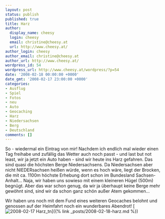 ```yaml
---
layout: post
status: publish
published: true
title: Harz
author:
  display_name: cheesy
  login: cheesy
  email: christine@cheesy.at
  url: http://www.cheesy.at/
author_login: cheesy
author_email: christine@cheesy.at
author_url: http://www.cheesy.at/
wordpress_id: 54
wordpress_url: http://www.cheesy.at/wordpress/?p=54
date: '2008-02-18 00:00:00 +0000'
date_gmt: '2008-02-17 23:00:00 +0000'
categories:
- Ausflug
- Spiel
- Fotos
- neu
- Auto
- Geocaching
- Harz
- Niedersachsen
- Berg
- Deutschland
comments: []
---
```

<!--:de--><!-- 4168-->So - wiedermal ein Eintrag von mir! Nachdem ich endlich mal wieder einen Tag freihabe und zufällig das Wetter auch noch passt - und last but not least, wir ja jetzt ein Auto haben - sind wir heute ins Harz gefahren. Das sind quasi die höchsten Berge Niedersachsens. Da Niedersachsen aber nicht NIEDERsachsen heißen würde, wenn es hoch wäre, liegt der Brocken, die mit ca. 1100m höchste Erhebung dort schon im Bundesland Sachsen-Anhalt... Naja, wir haben uns sowieso mit einem kleineren Hügel (500m) begnügt. Aber das war schon genug, da wir ja überhaupt keine Berge mehr gewöhnt sind, sind wir da schon ganz schön außer Atem gekommen...
Wir haben uns noch mit dem Fund eines weiteren Geocaches belohnt und genossen auf der Heimfahrt noch ein wunderbares Abendrot!
[![](http://www.cheesy.at/wp-content/uploads/2008/02/harz/2008-02-17-Harz_tn.jpg "2008-02-17 Harz\_tn")]({% link _posts/2008-02-18-harz.md %})
<!--:-->
